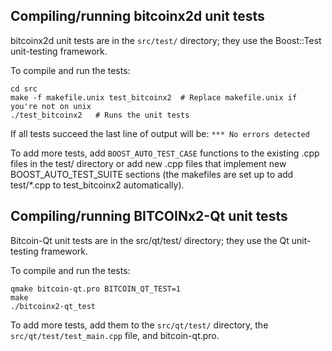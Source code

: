 Compiling/running bitcoinx2d unit tests
------------------------------------

bitcoinx2d unit tests are in the `src/test/` directory; they
use the Boost::Test unit-testing framework.

To compile and run the tests:

	cd src
	make -f makefile.unix test_bitcoinx2  # Replace makefile.unix if you're not on unix
	./test_bitcoinx2   # Runs the unit tests

If all tests succeed the last line of output will be:
`*** No errors detected`

To add more tests, add `BOOST_AUTO_TEST_CASE` functions to the existing
.cpp files in the test/ directory or add new .cpp files that
implement new BOOST_AUTO_TEST_SUITE sections (the makefiles are
set up to add test/*.cpp to test_bitcoinx2 automatically).


Compiling/running BITCOINx2-Qt unit tests
---------------------------------------

Bitcoin-Qt unit tests are in the src/qt/test/ directory; they
use the Qt unit-testing framework.

To compile and run the tests:

	qmake bitcoin-qt.pro BITCOIN_QT_TEST=1
	make
	./bitcoinx2-qt_test

To add more tests, add them to the `src/qt/test/` directory,
the `src/qt/test/test_main.cpp` file, and bitcoin-qt.pro.
